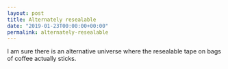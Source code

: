 ```yaml
---
layout: post
title: Alternately resealable
date: "2019-01-23T00:00:00+00:00"
permalink: alternately-resealable
---
```


I am sure there is an alternative universe where the resealable tape on bags of coffee actually sticks.
